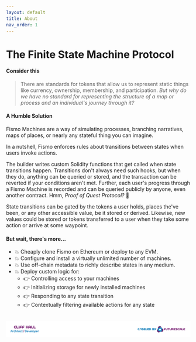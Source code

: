 ```yaml
---
layout: default
title: About
nav_order: 1
---
```

# The Finite State Machine Protocol

#### Consider this
> There are standards for tokens that allow us to represent static things like currency, ownership, membership, and participation. _But why do we have no standard for representing the structure of a map or process and an individual's journey through it?_

#### A Humble Solution
Fismo Machines are a way of simulating processes, branching narratives, maps of places, or nearly any stateful thing you can imagine.

In a nutshell, Fismo enforces rules about transitions between states when users invoke actions.

The builder writes custom Solidity functions that get called when state transitions happen. Transitions don't always need such hooks, but when they do, anything can be queried or stored, and the transaction can be reverted if your conditions aren't met. Further, each user's progress through a Fismo Machine is recorded and can be queried publicly by anyone, even another contract. Hmm, _Proof of Quest Protocol?_ 🤔

State transitions can be gated by the tokens a user holds, places the've been, or any other accessible value, be it stored or derived. Likewise, new values could be stored or tokens transferred to a user when they take some action or arrive at some waypoint.

#### But wait, there's more...
* 💥 Cheaply clone Fismo on Ethereum or deploy to any EVM.
* 💥 Configure and install a virtually unlimited number of machines.
* 💥 Use off-chain metadata to richly describe states in any medium.
* 💥 Deploy custom logic for:
  - 👉 Controlling access to your machines
  - 👉 Initializing storage for newly installed machines
  - 👉 Responding to any state transition
  - 👉 Contextually filtering available actions for any state

##  [![Created by Futurescale](images/created-by.png)](https://futurescale.com)